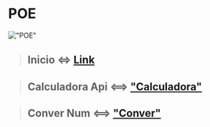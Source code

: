 # POE
!["POE"](http://bitybyte.github.io/images/jseventloop.png)

>## Inicio  <=> [Link](https://mitchaguilar.github.io/POE/Inicio/dist/javadoc/index.html)

>## Calculadora Api <==> ["Calculadora"](https://mitchaguilar.github.io/POE/CalculadoraApi/dist/javadoc/index.html)

>## Conver Num <==> ["Conver"](https://mitchaguilar.github.io/POE/ConverNum/dist/javadoc/index.html)